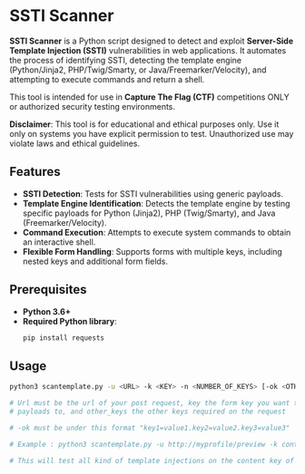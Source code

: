 # SSTI Scanner

**SSTI Scanner** is a Python script designed to detect and exploit **Server-Side Template Injection (SSTI)** vulnerabilities in web applications. It automates the process of identifying SSTI, detecting the template engine (Python/Jinja2, PHP/Twig/Smarty, or Java/Freemarker/Velocity), and attempting to execute commands  and return a shell. 

This tool is intended for use in **Capture The Flag (CTF)** competitions ONLY or authorized security testing environments.

**Disclaimer**: This tool is for educational and ethical purposes only. Use it only on systems you have explicit permission to test. Unauthorized use may violate laws and ethical guidelines.

## Features

- **SSTI Detection**: Tests for SSTI vulnerabilities using generic payloads.
- **Template Engine Identification**: Detects the template engine by testing specific payloads for Python (Jinja2), PHP (Twig/Smarty), and Java (Freemarker/Velocity).
- **Command Execution**: Attempts to execute system commands to obtain an interactive shell.
- **Flexible Form Handling**: Supports forms with multiple keys, including nested keys and additional form fields.

## Prerequisites

- **Python 3.6+**
- **Required Python library**:
  ```bash
  pip install requests
  ```
## Usage
  ```bash
python3 scantemplate.py -u <URL> -k <KEY> -n <NUMBER_OF_KEYS> [-ok <OTHER_KEYS>]

# Url must be the url of your post request, key the form key you want to inject your  
# payloads to, and other_keys the other keys required on the request 

# -ok must be under this format "key1=value1.key2=value2.key3=value3"

# Example : python3 scantemplate.py -u http://myprofile/preview -k content -ok title=profile.bio=helloworld

# This will test all kind of template injections on the content key of the request
  ```
  